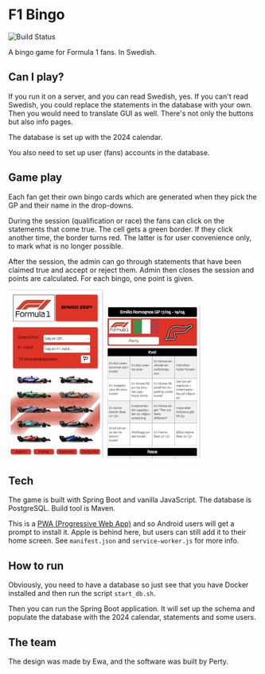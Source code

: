 # F1 Bingo
![Build Status](https://github.com/perty/f1bingo/actions/workflows/maven.yml/badge.svg)

A bingo game for Formula 1 fans. In Swedish.

## Can I play?

If you run it on a server, and you can read Swedish, yes. If you can't read Swedish, you could replace the statements in the database with your own. Then you would need to translate GUI as well. There's not only the buttons but also info pages.

The database is set up with the 2024 calendar.


You also need to set up user (fans) accounts in the database.

## Game play

Each fan get their own bingo cards which are generated when they pick the GP and their name in the drop-downs. 

During the session (qualification or race) the fans can click on the statements that come true. The cell gets a green border. If they click another time, the border turns red. The latter is for user convenience only, to mark what is no longer possible.

After the session, the admin can go through statements that have been claimed true and accept or reject them. Admin then closes the session and points are calculated. For each bingo, one point is given. 

![screenshot.jpg](src%2Fmain%2Fresources%2Fstatic%2Fimages%2Fscreenshot.jpg)
![screenshot2.jpg](src%2Fmain%2Fresources%2Fstatic%2Fimages%2Fscreenshot2.jpg)

## Tech

The game is built with Spring Boot and vanilla JavaScript. The database is PostgreSQL. Build tool is Maven.

This is a [PWA (Progressive Web App)](https://developer.mozilla.org/en-US/docs/Web/Progressive_web_apps) and so Android users will get a prompt to install it. Apple is behind here, but users can still add it to their home screen. See `manifest.json` and `service-worker.js` for more info.

## How to run

Obviously, you need to have a database so just see that you have Docker installed and then run the script `start_db.sh`.

Then you can run the Spring Boot application. It will set up the schema and populate the database with the 2024 calendar, statements and some users.

## The team

The design was made by Ewa, and the software was built by Perty.
